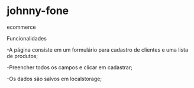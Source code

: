 # johnny-fone
ecommerce


Funcionalidades

-A página consiste em um formulário para cadastro de clientes e uma lista de produtos;

-Preencher todos os campos e clicar em cadastrar;

-Os dados são salvos em localstorage;
